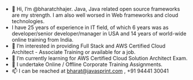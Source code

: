 - 👋 Hi, I’m @bharatchhajer. Java, Java related open source frameworks are my strength. I am also well worsed in Web frameworks and cloud technologies. 
-    I have 25 years of experience in IT field, of which 6 years was as developer/senior developer/manager in USA and 14 years of world-wide online training from India.
- 👀 I’m interested in providing Full Stack and AWS Certified Cloud Architect - Associate Training or available for a job.
- 🌱 I’m currently learning for AWS Certified Cloud Solution Architect Exam.
- 💞️ I undertake Online / Offline Corporate Training Assignments.
- 📫 I can be reached at bharat@javasprint.com , +91 94441 30041

<!---
bharatchhajer/bharatchhajer is a ✨ special ✨ repository because its `README.md` (this file) appears on your GitHub profile.
You can click the Preview link to take a look at your changes.
--->
